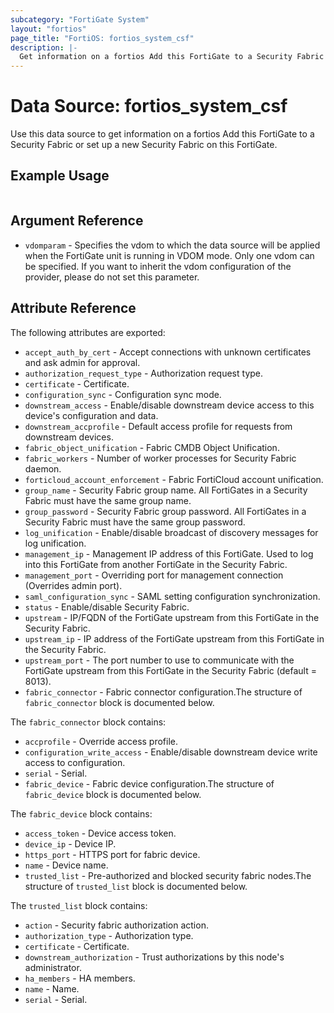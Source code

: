 ```yaml
---
subcategory: "FortiGate System"
layout: "fortios"
page_title: "FortiOS: fortios_system_csf"
description: |-
  Get information on a fortios Add this FortiGate to a Security Fabric or set up a new Security Fabric on this FortiGate.
---
```


# Data Source: fortios_system_csf
Use this data source to get information on a fortios Add this FortiGate to a Security Fabric or set up a new Security Fabric on this FortiGate.


## Example Usage

```hcl

```

## Argument Reference

* `vdomparam` - Specifies the vdom to which the data source will be applied when the FortiGate unit is running in VDOM mode. Only one vdom can be specified. If you want to inherit the vdom configuration of the provider, please do not set this parameter.

## Attribute Reference

The following attributes are exported:

* `accept_auth_by_cert` - Accept connections with unknown certificates and ask admin for approval.
* `authorization_request_type` - Authorization request type.
* `certificate` - Certificate.
* `configuration_sync` - Configuration sync mode.
* `downstream_access` - Enable/disable downstream device access to this device's configuration and data.
* `downstream_accprofile` - Default access profile for requests from downstream devices.
* `fabric_object_unification` - Fabric CMDB Object Unification.
* `fabric_workers` - Number of worker processes for Security Fabric daemon.
* `forticloud_account_enforcement` - Fabric FortiCloud account unification.
* `group_name` - Security Fabric group name. All FortiGates in a Security Fabric must have the same group name.
* `group_password` - Security Fabric group password. All FortiGates in a Security Fabric must have the same group password.
* `log_unification` - Enable/disable broadcast of discovery messages for log unification.
* `management_ip` - Management IP address of this FortiGate. Used to log into this FortiGate from another FortiGate in the Security Fabric.
* `management_port` - Overriding port for management connection (Overrides admin port).
* `saml_configuration_sync` - SAML setting configuration synchronization.
* `status` - Enable/disable Security Fabric.
* `upstream` - IP/FQDN of the FortiGate upstream from this FortiGate in the Security Fabric.
* `upstream_ip` - IP address of the FortiGate upstream from this FortiGate in the Security Fabric.
* `upstream_port` - The port number to use to communicate with the FortiGate upstream from this FortiGate in the Security Fabric (default = 8013).
* `fabric_connector` - Fabric connector configuration.The structure of `fabric_connector` block is documented below.

The `fabric_connector` block contains:

* `accprofile` - Override access profile.
* `configuration_write_access` - Enable/disable downstream device write access to configuration.
* `serial` - Serial.
* `fabric_device` - Fabric device configuration.The structure of `fabric_device` block is documented below.

The `fabric_device` block contains:

* `access_token` - Device access token.
* `device_ip` - Device IP.
* `https_port` - HTTPS port for fabric device.
* `name` - Device name.
* `trusted_list` - Pre-authorized and blocked security fabric nodes.The structure of `trusted_list` block is documented below.

The `trusted_list` block contains:

* `action` - Security fabric authorization action.
* `authorization_type` - Authorization type.
* `certificate` - Certificate.
* `downstream_authorization` - Trust authorizations by this node's administrator.
* `ha_members` - HA members.
* `name` - Name.
* `serial` - Serial.
